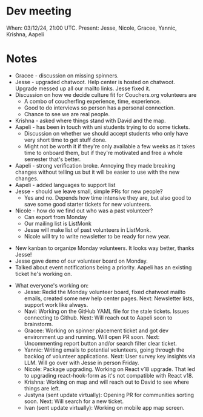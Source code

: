 # Dev meeting

When: 03/12/24, 21:00 UTC.
Present: Jesse, Nicole, Gracee, Yannic, Krishna, Aapeli

# Notes

* Gracee - discussion on missing spinners.
* Jesse - upgraded chatwoot. Help center is hosted on chatwoot. Upgrade messed up all our mailto links. Jesse fixed it.
* Discussion on how we decide culture fit for Couchers.org volunteers are
    - A combo of coucherfing experience, time, experience.
    - Good to do interviews so person has a personal connection.
    - Chance to see we are real people.
* Krishna - asked where things stand with David and the map.
* Aapeli - has been in touch with uni students trying to do some tickets.
    - Discussion on whether we should accept students who only have very short time to get stuff done.
    - Might not be worth it if they're only available a few weeks as it takes time to onboard them, but if they're motivated and free a whole semester that's better.
* Aapeli - strong verification broke. Annoying they made breaking changes without telling us but it will be easier to use with the new changes.
* Aapeli - added languages to support list
* Jesse - should we leave small, simple PRs for new people?
    - Yes and no. Depends how time intensive they are, but also good to save some good starter tickets for new volunteers.
* Nicole - how do we find out who was a past volunteer? 
    - Can export from Monday
    - Our mailing list is ListMonk
    - Jesse will make list of past volunteers in ListMonk.
    - Nicole will try to write newsletter to be ready for new year.
- New kanban to organize Monday volunteers. It looks way better, thanks Jesse!
- Jesse gave demo of our volunteer board on Monday.
- Talked about event notifications being a priority. Aapeli has an existing ticket he's working on.

* What everyone's working on:
    - Jesse: Redid the Monday volunteer board, fixed chatwoot mailto emails, created some new help center pages. Next: Newsletter lists, support work like always.
    - Navi: Working on the GitHub YAML file for the stale tickets. Issues connecting to Github. Next: Will reach out to Aapeli soon to brainstorm.
    - Gracee: Working on spinner placement ticket and got dev environment up and running. Will open PR soon. Next: Uncommenting report button and/or search filter clear ticket.
    - Yannic: Writing emails to potential volunteers, going through the backlog of volunteer applications. Next: User survey key insights via LLM. Will go over with Jesse in person Friday.
    - Nicole: Package upgrading. Working on React v18 upgrade. That led to upgrading react-hook-form as it's not compatible with React v18.
    - Krishna: Working on map and will reach out to David to see where things are left.
    - Justyna (sent update virtually): Opening PR for communities sorting soon. Next: Will search for a new ticket.
    - Ivan (sent update virtually): Working on mobile app map screen.

